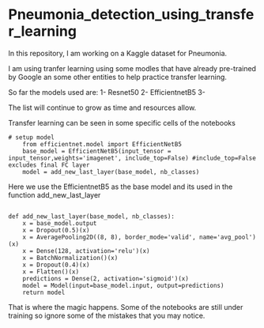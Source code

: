 # Pneumonia_detection_using_transfer_learning

In this repository, I am working on a Kaggle dataset for Pneumonia.

I am using tranfer learning using some modles that have already pre-trained by Google an some other entities to help practice transfer learning.

So far the models used are:
1- Resnet50
2- EfficientnetB5
3-

The list will continue to grow as time and resources allow.

Transfer learning can be seen in some specific cells of the notebooks

```
# setup model
    from efficientnet.model import EfficientNetB5
    base_model = EfficientNetB5(input_tensor = input_tensor,weights='imagenet', include_top=False) #include_top=False excludes final FC layer
    model = add_new_last_layer(base_model, nb_classes)

```

Here we use the EfficientnetB5 as the base model and its used in the function add_new_last_layer

```

def add_new_last_layer(base_model, nb_classes):
    x = base_model.output
    x = Dropout(0.5)(x)
    x = AveragePooling2D((8, 8), border_mode='valid', name='avg_pool')(x)
    x = Dense(128, activation='relu')(x)
    x = BatchNormalization()(x)
    x = Dropout(0.4)(x)
    x = Flatten()(x)
    predictions = Dense(2, activation='sigmoid')(x)
    model = Model(input=base_model.input, output=predictions)
    return model

```

That is where the magic happens. Some of the notebooks are still under training so ignore some of the mistakes that you may notice.
